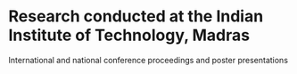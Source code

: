 # Research conducted at the Indian Institute of Technology, Madras
International and national conference proceedings and poster presentations
